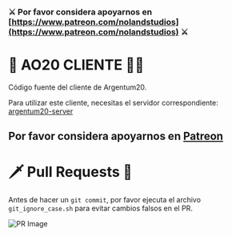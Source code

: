 ### ⚔️ Por favor considera apoyarnos en [https://www.patreon.com/nolandstudios](https://www.patreon.com/nolandstudios) ⚔️

# 🐲 AO20 CLIENTE 🧙🏻
Código fuente del cliente de Argentum20.

Para utilizar este cliente, necesitas el servidor correspondiente:
[argentum20-server](https://github.com/ao-org/argentum20-server)

## Por favor considera apoyarnos en [Patreon](https://www.patreon.com/nolandstudios)

# 🗡 Pull Requests 🔪
Antes de hacer un `git commit`, por favor ejecuta el archivo `git_ignore_case.sh` para evitar cambios falsos en el PR.

![PR Image](https://steamuserimages-a.akamaihd.net/ugc/1829034638748296385/CCD6BAF674692E8D4C87CDCA56FF8EC06D93C2FB/?imw=5000&imh=5000&ima=fit&impolicy=Letterbox&imcolor=%23000000&letterbox=false)
